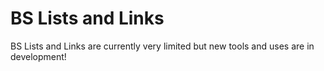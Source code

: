 # BS Lists and Links

BS Lists and Links are currently very limited but new tools and uses are in development!
